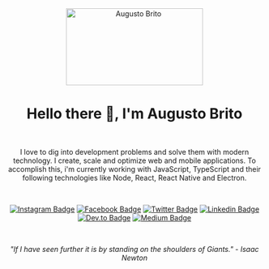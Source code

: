<div align="center" >
  <img src="https://github.com/augustobritodev/augustobritodev/blob/master/logo.png" alt="Augusto Brito" width="270" height="152">
  </div>
  
  <h1 align="center">Hello there 👋, I'm Augusto Brito</h1>
  
  <br />
  
  <p align="center">
  I love to dig into development problems and solve them with modern technology. I create, scale and optimize web and mobile applications. To accomplish this, i'm currently working with JavaScript, TypeScript and their following technologies like Node, React, React Native and Electron.
  </p>
  
  <br />
  
  <div align="center"> 
    
  [![Instagram Badge](https://img.shields.io/badge/-@augustobritodev-282828?style=flat-square&logo=instagram&logoColor=A89984&link=https://www.instagram.com/augustobritodev)](https://www.instagram.com/augustobritodev) 
  [![Facebook Badge](https://img.shields.io/badge/-/augustobritodev-282828?style=flat-square&logo=facebook&logoColor=A89984&link=https://www.facebook.com/augustobritodev)](https://www.facebook.com/augustobritodev)
  [![Twitter Badge](https://img.shields.io/badge/-@augustobritodev-282828?style=flat-square&labelColor=A89984&logo=twitter&logoColor=A89984&link=https://twitter.com/augustobritodev)](https://twitter.com/augustobritodev) 
  [![Linkedin Badge](https://img.shields.io/badge/-/augustobritodev-282828?style=flat-square&logo=Linkedin&logoColor=A89984&link=https://www.linkedin.com/in/augustobritodev)](https://www.linkedin.com/in/augustobritodev) 
  [![Dev.to Badge](https://img.shields.io/badge/-/augustobritodev-282828?style=flat-square&logo=dev.to&logoColor=A89984&link=https://dev.to/@augustobritodev)](https://dev.to/@augustobritodev)
  [![Medium Badge](https://img.shields.io/badge/-/augustobritodev-282828?style=flat-square&logo=medium&logoColor=A89984&link=https://medium.com/@augustobritodev)](https://medium.com/@augustobritodev)
  
  </div>
  
  <br />
  
  <p align="center">
   <i>"If I have seen further it is by standing on the shoulders of Giants." - Isaac Newton</i>
  </p>
  
